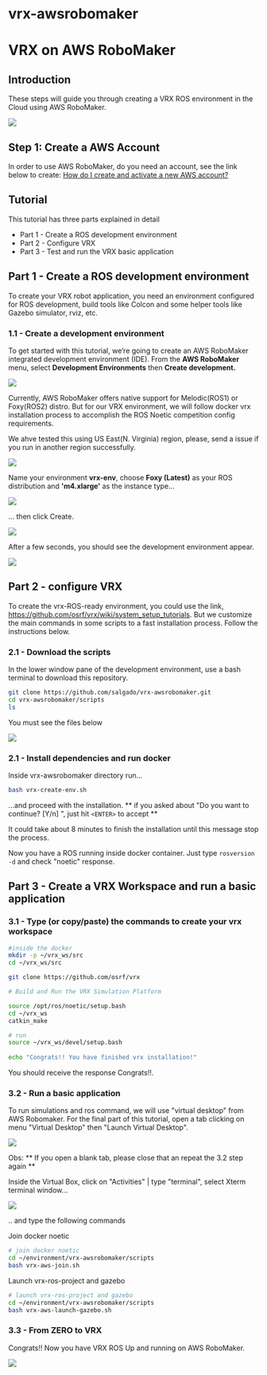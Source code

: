 # vrx-awsrobomaker

# VRX on AWS RoboMaker 

## Introduction

These steps will guide you through creating a VRX ROS environment in the Cloud using AWS RoboMaker.

![](screens/aws-robomaker-tut-09.png)  


## Step 1: Create a AWS Account

In order to use AWS RoboMaker, do you need an account, see the link below to create: [How do I create and activate a new AWS account?](https://aws.amazon.com/premiumsupport/knowledge-center/create-and-activate-aws-account/) 

## Tutorial

This tutorial has three parts explained in detail

*   Part 1 - Create a ROS development environment
*   Part 2 - Configure VRX
*   Part 3 - Test and run the VRX basic application

## Part 1 - Create a ROS development environment

To create your VRX robot application, you need an environment configured for ROS development, build tools like Colcon and some helper tools like Gazebo simulator, rviz, etc.

### 1.1 - Create a development environment

To get started with this tutorial, we’re going to create an AWS RoboMaker integrated development environment (IDE). From the **AWS RoboMaker** menu, select **Development Environments** then **Create development.** 

![](screens/aws-robomaker-tut-01.png)

Currently, AWS RoboMaker offers native support for Melodic(ROS1) or Foxy(ROS2) distro. But for our VRX environment, we will follow docker vrx installation process to accomplish the ROS Noetic competition config requirements.

We ahve tested this using US East(N. Virginia) region, please, send a issue if you run in another region successfully.

![](screens/aws-robomaker-tut-015.png)


Name your environment **vrx-env**, choose **Foxy (Latest)** as your ROS distribution and **'m4.xlarge'** as the instance type...


![](screens/aws-robomaker-tut-02.png)


... then click Create.


![](screens/aws-robomaker-tut-03.png)


After a few seconds, you should see the development environment appear.


![](screens/aws-robomaker-tut-04.png)


## Part 2 - configure VRX

To create the vrx-ROS-ready environment, you could use the link, https://github.com/osrf/vrx/wiki/system_setup_tutorials. But we customize the main commands in some scripts to a fast installation process. Follow the instructions below.

### 2.1 - Download the scripts

In the lower window pane of the development environment, use a bash terminal to download this repository. 

```bash
git clone https://github.com/salgado/vrx-awsrobomaker.git
cd vrx-awsrobomaker/scripts
ls
```

You must see the files below

![](screens/aws-robomaker-tut-05.png)

### 2.1 - Install dependencies and run docker

Inside vrx-awsrobomaker directory run...

```bash
bash vrx-create-env.sh
```

...and proceed with the installation. ** if you asked about "Do you want to continue? [Y/n] ", just hit `<ENTER>` to accept **

It could take about 8 minutes to finish the installation until this message stop the process.  


Now you have a ROS running inside docker container.
Just type ```rosversion -d``` and check "noetic" response.
  
  
## Part 3 - Create a VRX Workspace and run a basic application
  
### 3.1 - Type (or copy/paste) the commands to create your vrx workspace  

```bash
#inside the docker
mkdir -p ~/vrx_ws/src
cd ~/vrx_ws/src

git clone https://github.com/osrf/vrx

# Build and Run the VRX Simulation Platform

source /opt/ros/noetic/setup.bash
cd ~/vrx_ws
catkin_make

# run
source ~/vrx_ws/devel/setup.bash
  
echo "Congrats!! You have finished vrx installation!"
```  
You should receive the response Congrats!!.


### 3.2 - Run a basic application  

To run simulations and ros command, we will use "virtual desktop" from AWS Robomaker. 
For the final part of this tutorial, open a tab clicking on menu "Virtual Desktop" then "Launch Virtual Desktop".  


![](screens/aws-robomaker-tut-07.png)  

Obs: ** If you open a blank tab, please close that an repeat the 3.2 step again **

Inside the Virtual Box, click on "Activities" | type "terminal", select Xterm terminal window...

![](screens/aws-robomaker-tut-08.png)  

.. and type the following commands

Join docker noetic
  
```bash  
# join docker noetic
cd ~/environment/vrx-awsrobomaker/scripts
bash vrx-aws-join.sh 
```

Launch vrx-ros-project and gazebo
```bash
# launch vrx-ros-project and gazebo
cd ~/environment/vrx-awsrobomaker/scripts
bash vrx-aws-launch-gazebo.sh
```

### 3.3 - From ZERO to VRX

Congrats!! Now you have VRX ROS Up and running on AWS RoboMaker.

![](screens/aws-robomaker-tut-09.png)  


